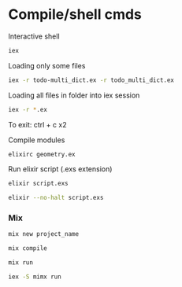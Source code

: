 
# Compile/shell cmds

Interactive shell
```bash
iex
````

Loading only some files
```bash
iex -r todo-multi_dict.ex -r todo_multi_dict.ex
```

Loading all files in folder into iex session
```bash
iex -r *.ex
```

To exit:
ctrl + c x2


Compile modules
```bash
elixirc geometry.ex
```

Run elixir script (.exs extension)
```bash
elixir script.exs
```

```bash
elixir --no-halt script.exs
```

### Mix
```bash
mix new project_name
```

```bash
mix compile
```

```bash
mix run
```


```bash
iex -S mimx run
```